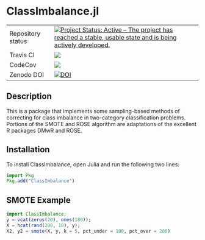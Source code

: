 # ClassImbalance.jl

<table>
    <tbody>
        <tr>
            <td>Repository status</td>
            <td><a href="https://www.repostatus.org/#active"><img src="https://www.repostatus.org/badges/latest/active.svg" alt="Project Status: Active – The project has reached a stable, usable state and is being actively developed." /></a></td>
        </tr>
        <tr>
            <td>Travis CI</td>
            <td><a href="https://travis-ci.org/bcbi/ClassImbalance.jl/branches">
            <img
            src="https://travis-ci.org/bcbi/ClassImbalance.jl.svg?branch=master"
            /></a></td>
        </tr>
        <tr>
            <td>CodeCov</td>
            <td><a
            href="https://codecov.io/gh/bcbi/ClassImbalance.jl/branch/master">
            <img
            src="https://codecov.io/gh/bcbi/ClassImbalance.jl/branch/master/graph/badge.svg"
            /></a></td>
        </tr>
        <tr>
            <td>Zenodo DOI</td>
            <td><a
            href="https://doi.org/10.5281/zenodo.3233061">
            <img src="https://zenodo.org/badge/DOI/10.5281/zenodo.3233061.svg"
            alt="DOI"></a></td>
        </tr>
    </tbody>
</table>

## Description

This is a package that implements some sampling-based methods of correcting for class imbalance in two-category classification problems. Portions of the SMOTE and ROSE algorithm are adaptations of the excellent R packages DMwR and ROSE.

## Installation

To install ClassImbalance, open Julia and run the following two lines:
```julia
import Pkg
Pkg.add("ClassImbalance")
```

## SMOTE Example
```julia
import ClassImbalance;
y = vcat(zeros(20), ones(180));
X = hcat(rand(200, 10), y);
X2, y2 = smote(X, y, k = 5, pct_under = 100, pct_over = 200)
```
